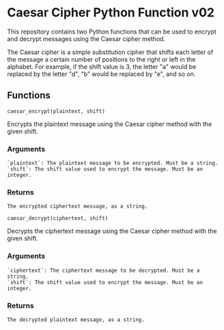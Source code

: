 # Caesar Cipher Python Function v02

This repository contains two Python functions that can be used to encrypt and decrypt messages using the Caesar cipher method.

The Caesar cipher is a simple substitution cipher that shifts each letter of the message a certain number of positions to the right or left in the alphabet. For example, if the shift value is 3, the letter "a" would be replaced by the letter "d", "b" would be replaced by "e", and so on.

## Functions
`caesar_encrypt(plaintext, shift)`

Encrypts the plaintext message using the Caesar cipher method with the given shift.

### Arguments

    `plaintext`: The plaintext message to be encrypted. Must be a string.
    `shift`: The shift value used to encrypt the message. Must be an integer.

### Returns

    The encrypted ciphertext message, as a string.

`caesar_decrypt(ciphertext, shift)`

Decrypts the ciphertext message using the Caesar cipher method with the given shift.

### Arguments

    `ciphertext`: The ciphertext message to be decrypted. Must be a string.
    `shift`: The shift value used to encrypt the message. Must be an integer.

### Returns

    The decrypted plaintext message, as a string.

